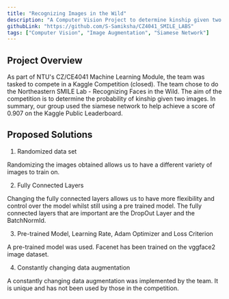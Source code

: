```yaml
---
title: "Recognizing Images in the Wild"
description: "A Computer Vision Project to determine kinship given two images using data provided by Kaggle"
githubLink: "https://github.com/S-Samiksha/CZ4041_SMILE_LABS"
tags: ["Computer Vision", "Image Augmentation", "Siamese Network"]
---
```


## Project Overview

As part of NTU's CZ/CE4041 Machine Learning Module, the team was tasked to compete in a Kaggle Competition (closed). The team chose to do the Northeastern SMILE Lab - Recognizing Faces in the Wild. The aim of the competition is to determine the probability of kinship given two images. In summary, our group used the siamese network to help achieve a score of 0.907 on the Kaggle Public Leaderboard.

## Proposed Solutions

1. Randomized data set

Randomizing the images obtained allows us to have a different variety of images to train on.

2. Fully Connected Layers

Changing the fully connected layers allows us to have more flexibility and control over the model whilst still using a pre trained model. The fully connected layers that are important are the DropOut Layer and the BatchNormId.

3. Pre-trained Model, Learning Rate, Adam Optimizer and Loss Criterion

A pre-trained model was used. Facenet has been trained on the vggface2 image dataset.

4. Constantly changing data augmentation

A constantly changing data augmentation was implemented by the team. It is unique and has not been used by those in the competition.
